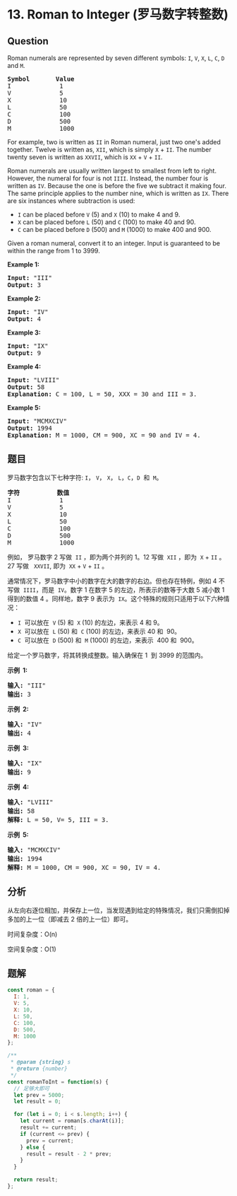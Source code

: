 # 13. Roman to Integer (罗马数字转整数)

## Question

Roman numerals are represented by seven different symbols: `I`, `V`, `X`, `L`, `C`, `D` and `M`.

<pre><strong>Symbol</strong>       <strong>Value</strong>
I             1
V             5
X             10
L             50
C             100
D             500
M             1000</pre>

For example, two is written as `II` in Roman numeral, just two one's added together. Twelve is written as, `XII`, which is simply `X` + `II`. The number twenty seven is written as `XXVII`, which is `XX` + `V` + `II`.

Roman numerals are usually written largest to smallest from left to right. However, the numeral for four is not `IIII`. Instead, the number four is written as `IV`. Because the one is before the five we subtract it making four. The same principle applies to the number nine, which is written as `IX`. There are six instances where subtraction is used:

-   `I` can be placed before `V` (5) and `X` (10) to make 4 and 9.
-   `X` can be placed before `L` (50) and `C` (100) to make 40 and 90.
-   `C` can be placed before `D` (500) and `M` (1000) to make 400 and 900.

Given a roman numeral, convert it to an integer. Input is guaranteed to be within the range from 1 to 3999.

**Example 1:**

<pre><strong>Input:</strong>&nbsp;"III"
<strong>Output:</strong> 3</pre>

**Example 2:**

<pre><strong>Input:</strong>&nbsp;"IV"
<strong>Output:</strong> 4</pre>

**Example 3:**

<pre><strong>Input:</strong>&nbsp;"IX"
<strong>Output:</strong> 9</pre>

**Example 4:**

<pre><strong>Input:</strong>&nbsp;"LVIII"
<strong>Output:</strong> 58
<strong>Explanation:</strong> C = 100, L = 50, XXX = 30 and III = 3.
</pre>

**Example 5:**

<pre><strong>Input:</strong>&nbsp;"MCMXCIV"
<strong>Output:</strong> 1994
<strong>Explanation:</strong> M = 1000, CM = 900, XC = 90 and IV = 4.</pre>

## 题目

罗马数字包含以下七种字符: `I`， `V`， `X`， `L`，`C`，`D`  和  `M`。

<pre><strong>字符</strong>          <strong>数值</strong>
I             1
V             5
X             10
L             50
C             100
D             500
M             1000</pre>

例如， 罗马数字 2 写做  `II` ，即为两个并列的 1。12 写做  `XII` ，即为  `X` + `II` 。 27 写做   `XXVII`, 即为  `XX` + `V` + `II` 。

通常情况下，罗马数字中小的数字在大的数字的右边。但也存在特例，例如 4 不写做  `IIII`，而是  `IV`。数字 1 在数字 5 的左边，所表示的数等于大数 5 减小数 1 得到的数值 4 。同样地，数字 9 表示为  `IX`。这个特殊的规则只适用于以下六种情况：

-   `I`  可以放在  `V` (5) 和  `X` (10) 的左边，来表示 4 和 9。
-   `X`  可以放在  `L` (50) 和  `C` (100) 的左边，来表示 40 和  90。
-   `C`  可以放在  `D` (500) 和  `M` (1000) 的左边，来表示  400 和  900。

给定一个罗马数字，将其转换成整数。输入确保在 1  到 3999 的范围内。

**示例  1:**

<pre><strong>输入:</strong>&nbsp;"III"
<strong>输出:</strong> 3</pre>

**示例  2:**

<pre><strong>输入:</strong>&nbsp;"IV"
<strong>输出:</strong> 4</pre>

**示例  3:**

<pre><strong>输入:</strong>&nbsp;"IX"
<strong>输出:</strong> 9</pre>

**示例  4:**

<pre><strong>输入:</strong>&nbsp;"LVIII"
<strong>输出:</strong> 58
<strong>解释:</strong> L = 50, V= 5, III = 3.
</pre>

**示例  5:**

<pre><strong>输入:</strong>&nbsp;"MCMXCIV"
<strong>输出:</strong> 1994
<strong>解释:</strong> M = 1000, CM = 900, XC = 90, IV = 4.</pre>

## 分析

从左向右逐位相加，并保存上一位，当发现遇到给定的特殊情况，我们只需倒扣掉多加的上一位（即减去 2 倍的上一位）即可。

时间复杂度：O(n)

空间复杂度：O(1)

## 题解

```javascript
const roman = {
  I: 1,
  V: 5,
  X: 10,
  L: 50,
  C: 100,
  D: 500,
  M: 1000
};

/**
 * @param {string} s
 * @return {number}
 */
const romanToInt = function(s) {
  // 足够大即可
  let prev = 5000;
  let result = 0;

  for (let i = 0; i < s.length; i++) {
    let current = roman[s.charAt(i)];
    result += current;
    if (current <= prev) {
      prev = current;
    } else {
      result = result - 2 * prev;
    }
  }

  return result;
};
```
